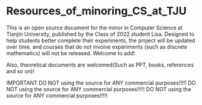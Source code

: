 # Resources_of_minoring_CS_at_TJU
This is an open source document for the minor in Computer Science at Tianjin University, published by the Class of 2022 student Lisa. Designed to help students better complete their experiments, the project will be updated over time, and courses that do not involve experiments (such as discrete mathematics) will not be released. Welcome to add!

Also, theoretical documents are welcomed(Such as PPT, books, references and so on)!

IMPORTANT
DO NOT using the source for ANY commercial purposes!!!!!
DO NOT using the source for ANY commercial purposes!!!!!
DO NOT using the source for ANY commercial purposes!!!!!
